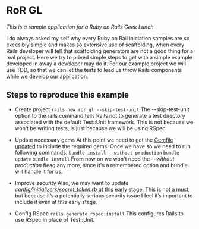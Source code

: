 RoR GL
======
_This is a sample application for a Ruby on Rails Geek Lunch_

I do always asked my self why every Ruby on Rail iniciation samples are so excesibly simple and makes so extensive use of scaffolding, when every Rails developer will tell that scaffolding generators are not a good thing for a real project.
Here we try to prived simple steps to get with a simple example developed in away a developer may do it. For our example project we will use TDD, so that we can let the tests to lead us throw Rails components while we develop our application.

Steps to reproduce this example
-------------------------------

- Create project
  `rails new ror_gl --skip-test-unit`
  The --skip-test-unit option to the rails command tells Rails not to generate a test directory associated with the default Test::Unit framework. This is not because we won’t be writing tests, is just because we will be using RSpec.

- Update necessary gems
  At this point we need to get the [Gemfile updated][1] to include the required gems. Once we have so we need to run following commands:
  `bundle install --without production`
  `bundle update`
  `bundle install`
  From now on we won't need the _--without production_ fleag any more, since it's a remembered option and bundle will handle it for us.

- Improve security
  Also, we may want to update [_config/initializers/secret_token.rb_][2] at this early stage. This is not a must, but because it’s a potentially serious security issue I feel it’s important to include it even at this early stage.

- Config RSpec
  `rails generate rspec:install`
  This configures Rails to use RSpec in place of Test::Unit.


[1]: https://github.com/agpelliza/ror_gl/blob/master/Gemfile
[2]: https://github.com/agpelliza/ror_gl/blob/master/config/initializers/secret_token.rb
